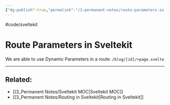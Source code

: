 ```yaml
---
{"dg-publish":true,"permalink":"/3-permanent-notes/route-parameters-in-sveltekit/"}
---
```


#code/sveltekit

# Route Parameters in Sveltekit

We are able to use Dynamic Parameters in a route: `/blog/[id]/+page.svelte`

---
## Related:
- [[3_Permanent Notes/Sveltekit MOC\|Sveltekit MOC]]
- [[3_Permanent Notes/Routing in Sveltekit\|Routing in Sveltekit]]